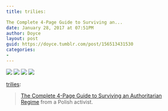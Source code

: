 ```yaml
---
title: trilies:

The Complete 4-Page Guide to Surviving an...
date: January 28, 2017 at 07:51PM
author: Doyce
layout: post
guid: https://doyce.tumblr.com/post/156513431530
categories:
- 
--- 
```


<img src="https://68.media.tumblr.com/5aed70cf1896526000b6fdf276ac2304/tumblr_okew51OyR81qlmbjco1_500.jpg"/> 
  
<img src="https://68.media.tumblr.com/0e3154f795224b794a573916cef8be5a/tumblr_okew51OyR81qlmbjco2_500.jpg"/> 
  
<img src="https://68.media.tumblr.com/f21731e24fbb19d25dc00ab70937664d/tumblr_okew51OyR81qlmbjco3_500.jpg"/> 
  
<img src="https://68.media.tumblr.com/e74476d2ce24aec43c2af554483c154f/tumblr_okew51OyR81qlmbjco4_500.jpg"/> 
  
<p><a href="http://trilies.tumblr.com/post/156419412230/the-complete-4-page-guide-to-surviving-an" class="tumblr_blog" target="_blank">trilies</a>:</p>

<blockquote><p><a href="https://twitter.com/mycielski/status/824105749823574016/photo/1" target="_blank">The Complete 4-Page Guide to Surviving an Authoritarian Regime</a> from a Polish activist. </p></blockquote> 
